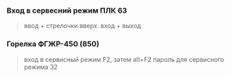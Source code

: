 ### Вход в сервесний режим ПЛК 63
> ввод + стрелочки вверх.
> вход + выход

### Горелка ФГЖР-450 (850)
> вход в сервисный режим F2, затем alt+F2
> пароль для сервисного режима 32 